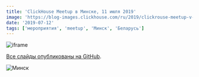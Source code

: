 ```yaml
---
title: 'ClickHouse Meetup в Минске, 11 июля 2019'
image: 'https://blog-images.clickhouse.com/ru/2019/clickrouse-meetup-v-minske-11-iyulya-2019/main.jpg'
date: '2019-07-12'
tags: ['мероприятия', 'meetup', 'Минск', 'Беларусь']
---
```


![iframe](https://www.youtube.com/embed/videoseries?list=PL0Z2YDlm0b3hLz6dmyu6gM_X871FG9eCc)

[Все слайды опубликованы на GitHub](https://github.com/ClickHouse/clickhouse-presentations/tree/master/meetup26).

![Минск](https://blog-images.clickhouse.com/ru/2019/clickrouse-meetup-v-minske-11-iyulya-2019/1.jpg)
